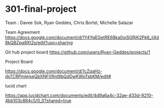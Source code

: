 # 301-final-project
Team :  Davee Sok, Ryan Geddes, Chris Bortel, Michelle Salazar

Team Agreement
https://docs.google.com/document/d/1Y4YqEGetRE68ka0oiSGRjK2Pk6_ijXd8kQBZpq8Xt2s/edit?usp=sharing

Git hub project board
https://github.com/users/Ryan-Geddes/projects/1

Project Board

https://docs.google.com/document/d/1cZqaHz-dsTCRPmIejseQbXNF0flnt9bQdDwKWoTsbKM/edit#

lucid chart

https://app.lucidchart.com/documents/edit/4d9a6a4c-32ae-433d-9210-4bb103c884c5/0_0?shared=true
